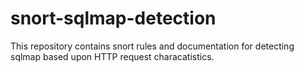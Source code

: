 # snort-sqlmap-detection
This repository contains snort rules and documentation for detecting sqlmap based upon HTTP request characatistics. 
